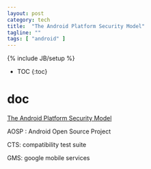 ```yaml
---
layout: post
category: tech
title:  "The Android Platform Security Model"
tagline: ""
tags: [ "android" ] 
---
```

{% include JB/setup %}

* TOC
{:toc}

# doc

[The Android Platform Security Model](https://arxiv.org/pdf/1904.05572.pdf)

AOSP : Android Open Source Project

CTS: compatibility test suite

GMS: google mobile services


